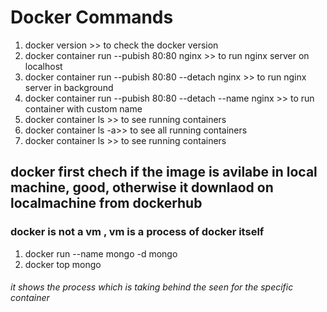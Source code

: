 # Docker Commands
1. docker version  >> to check the docker version
2. docker container run --pubish 80:80 nginx >> to run nginx server on localhost
3. docker container run --pubish 80:80 --detach nginx >> to run nginx server in background
4. docker container run --pubish 80:80 --detach --name <Name> nginx >> to run container with custom name
5. docker container ls >> to see running containers
6. docker container ls -a>> to see all running containers
7. docker container ls >> to see running containers

## docker first chech if the image is avilabe in local machine, good, otherwise it downlaod on localmachine from dockerhub
### docker is not a vm , vm is a process of docker itself
 1. docker run --name mongo -d mongo
 2. docker top mongo
 ###### it shows the process which is taking behind the seen for the specific container
